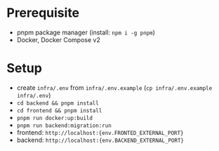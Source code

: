 # Prerequisite

- pnpm package manager (install: `npm i -g pnpm`)
- Docker, Docker Compose v2

# Setup

- create `infra/.env` from `infra/.env.example` (`cp infra/.env.example infra/.env`)
- `cd backend && pnpm install`
- `cd frontend && pnpm install`
- `pnpm run docker:up:build`
- `pnpm run backend:migration:run`
- frontend: `http://localhost:{env.FRONTED_EXTERNAL_PORT}`
- backend: `http://localhost:{env.BACKEND_EXTERNAL_PORT}`